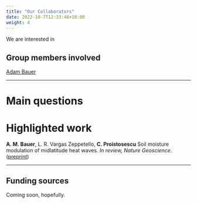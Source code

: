 ```yaml
---
title: "Our Collaborators"
date: 2022-10-7T12:33:46+10:00
weight: 4
---
```


We are interested in 

 

## Group members involved
[Adam Bauer](https://cdds-at-uiuc.github.io/team/adam-bauer/)

---
# Main questions

 

# Highlighted work
**A. M. Bauer**,  L. R. Vargas Zeppetello, **C. Proistosescu** Soil moisture modulation of midlatitude heat waves. _In review, Nature Geoscience_. ([preprint](https://doi.org/10.31223/X59H3H))

---

## Funding sources
Coming soon, hopefully.
